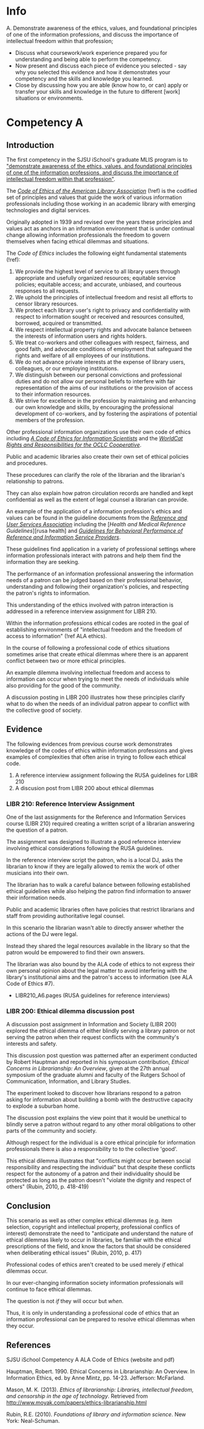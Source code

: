# Info

A. Demonstrate awareness of the ethics, values, and foundational principles of one of the information professions, and discuss the importance of intellectual freedom within that profession;

- Discuss what coursework/work experience prepared you for understanding and being able to perform the competency.
- Now present and discuss each piece of evidence you selected - say why you selected this evidence and how it demonstrates your competency and the skills and knowledge you learned.
- Close by discussing how you are able (know how to, or can) apply or transfer your skills and knowledge in the future to different [work] situations or environments.

# Competency A

## Introduction

The first competency in the SJSU iSchool's graduate MLIS program is to ["demonstrate awareness of the ethics, values, and foundational principles of one of the information professions, and discuss the importance of intellectual freedom within that profession"][comp a]. 

The [*Code of Ethics of the American Library Association*][ala ethics] (!ref) is the codified set of principles and values that guide the work of various information professionals including those working in an academic library with emerging technologies and digital services.

Originally adopted in 1939 and revised over the years these principles and values act as anchors in an information environment that is under continual change allowing information professionals the freedom to govern themselves when facing ethical dilemmas and situations. 

The *Code of Ethics* includes the following eight fundamental statements (!ref):

1. We provide the highest level of service to all library users through appropriate and usefully organized resources; equitable service policies; equitable access; and accurate, unbiased, and courteous responses to all requests.
2. We uphold the principles of intellectual freedom and resist all efforts to censor library resources.
3. We protect each library user's right to privacy and confidentiality with respect to information sought or received and resources consulted, borrowed, acquired or transmitted.
4. We respect intellectual property rights and advocate balance between the interests of information users and rights holders.
5. We treat co-workers and other colleagues with respect, fairness, and good faith, and advocate conditions of employment that safeguard the rights and welfare of all employees of our institutions.
6. We do not advance private interests at the expense of library users, colleagues, or our employing institutions.
7. We distinguish between our personal convictions and professional duties and do not allow our personal beliefs to interfere with fair representation of the aims of our institutions or the provision of access to their information resources.
8. We strive for excellence in the profession by maintaining and enhancing our own knowledge and skills, by encouraging the professional development of co-workers, and by fostering the aspirations of potential members of the profession.

Other professional information organizations use their own code of ethics including [*A Code of Ethics for Information Scientists*][info science ethics] and the [*WorldCat Rights and Responsibilities for the OCLC Cooperative*][oclc rights].

Public and academic libraries also create their own set of ethical policies and procedures. 

These procedures can clarify the role of the librarian and the librarian's relationship to patrons.

They can also explain how patron circulation records are handled and kept confidential as well as the extent of legal counsel a librarian can provide. 

An example of the application of a information profession's ethics and values can be found in the guideline documents from the [*Reference and User Services Association*][rusa] including the [*Health and Medical Reference Guidelines*][rusa health] and [*Guidelines for Behavioral Performance of Reference and Information Service Providers*][rusa behavior]. 

These guidelines find application in a variety of professional settings where information professionals interact with patrons and help them find the information they are seeking. 

The performance of an information professional answering the information needs of a patron can be judged based on their professional behavior, understanding and following their organization's policies, and respecting the patron's rights to information.

This understanding of the ethics involved with patron interaction is addressed in a reference interview assignment for LIBR 210.

Within the information professions ethical codes are rooted in the goal of establishing environments of "intellectual freedom and the freedom of access to information" (!ref ALA ethics). 

In the course of following a professional code of ethics situations sometimes arise that create ethical dilemmas where there is an apparent conflict between two or more ethical principles.

An example dilemma involving intellectual freedom and access to information can occur when trying to meet the needs of individuals while also providing for the good of the community.

A discussion posting in LIBR 200 illustrates how these principles clarify what to do when the needs of an individual patron appear to conflict with the collective good of society. 

## Evidence

The following evidences from previous course work demonstrates knowledge of the codes of ethics within information professions and gives examples of complexities that often arise in trying to follow each ethical code. 

1. A reference interview assignment following the RUSA guidelines for LIBR 210
2. A discusion post from LIBR 200 about ethical dilemmas

### LIBR 210: Reference Interview Assignment

One of the last assignments for the Reference and Information Services course (LIBR 210) required creating a written script of a librarian answering the question of a patron. 

The assignment was designed to illustrate a good reference interview involving ethical considerations following the RUSA guidelines. 

In the reference interview script the patron, who is a local DJ, asks the librarian to know if they are legally allowed to remix the work of other musicians into their own. 

The librarian has to walk a careful balance between following established ethical guidelines while also helping the patron find information to answer their information needs. 

Public and academic libraries often have policies that restrict librarians and staff from providing authoritative legal counsel. 

In this scenario the librarian wasn't able to directly answer whether the actions of the DJ were legal.

Instead they shared the legal resources available in the library so that the patron would be empowered to find their own answers. 

The librarian was also bound by the ALA code of ethics to not express their own personal opinion about the legal matter to avoid interfering with the library's institutional aims and the patron's access to information (see ALA Code of Ethics #7). 

- LIBR210\_A6.pages (RUSA guidelines for reference interviews)

### LIBR 200: Ethical dilemma discussion post

A discussion post assignment in Information and Society (LIBR 200) explored the ethical dilemma of either blindly serving a library patron or not serving the patron when their request conflicts with the community's interests and safety.

This discussion post question was patterned after an experiment conducted by Robert Hauptman and reported in his symposium contribution, *Ethical Concerns in Librarianship: An Overview*, given at the 27th annual symposium of the graduate alumni and faculty of the Rutgers School of Communication, Information, and Library Studies. 

The experiment looked to discover how librarians respond to a patron asking for information about building a bomb with the destructive capacity to explode a suburban home.

The discussion post explains the view point that it would be unethical to blindly serve a patron without regard to any other moral obligations to other parts of the community and society. 

Although respect for the individual is a core ethical principle for information professionals there is also a responsibility to to the collective 'good'. 

This ethical dilemma illustrates that "conflicts might occur between social responsibility and respecting the individual" but that despite these conflicts respect for the autonomy of a patron and their individuality should be protected as long as the patron doesn't "violate the dignity and respect of others" (Rubin, 2010, p. 418-419)

## Conclusion

This scenario as well as other complex ethical dilemmas (e.g. item selection, copyright and intellectual property, professional conflics of interest) demonstrate the need to "anticipate and understand the nature of ethical dilemmas likely to occur in libraries, be familiar with the ethical prescriptions of the field, and know the factors that should be considered when deliberating ethical issues" (Rubin, 2010, p. 417)

Professional codes of ethics aren't created to be used merely *if* ethical dilemmas occur. 

In our ever-changing information society information professionals will continue to face ethical dilemmas. 

The question is not *if* they will occur but *when*.

Thus, it is only in understanding a professional code of ethics that an information professional can be prepared to resolve ethical dilemmas when they occur.

## References

SJSU iSchool Competency A
ALA Code of Ethics (website and pdf)

Hauptman, Robert. 1990. Ethical Concerns in Librarianship: An Overview. In Information Ethics, ed. by Anne Mintz, pp. 14-23. Jefferson: McFarland.	

Mason, M. K. (2013). *Ethics of librarianship: Libraries, intellectual freedom, and censorship in the age of technology*. Retrieved from <http://www.moyak.com/papers/ethics-librarianship.html>

Rubin, R.E. (2010). *Foundations of library and information science*. New York: Neal-Schuman.

[ala ethics]: http://www.ala.org/advocacy/proethics/codeofethics/codeethics "ALA Code of Ethics"
[comp a]: http://ischool.sjsu.edu/current-students/courses/core-competencies "SJSU iSchool MLIS Core Competencies"
[info science ethics]: http://cool.conservation-us.org/bytopic/ethics/asiseth.html "A Code of Ethics for Information Scientists"
[oclc rights]: https://www.oclc.org/worldcat/cooperative-quality/policy.en.html "OCLC Rights and Responsibilities"
[rusa behavior]: http://www.ala.org/rusa/resources/guidelines/guidelinesbehavioral "RUSA Behavioral Performance Guidelines"
[rusa]: http://www.ala.org/rusa/ "RUSA"
